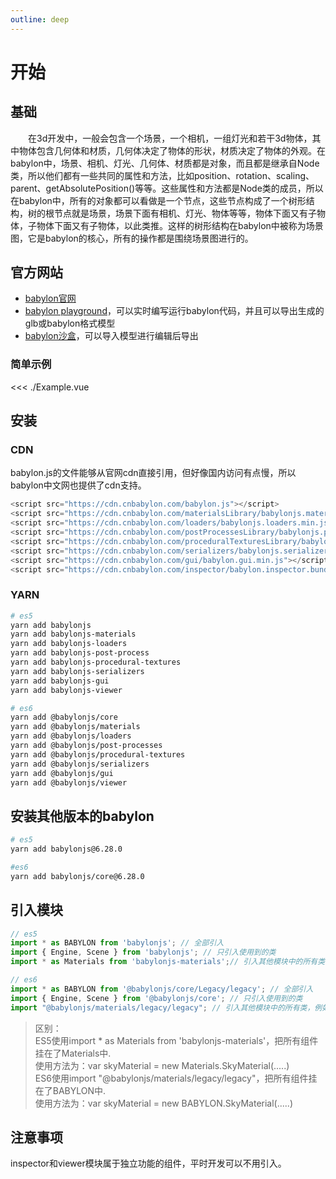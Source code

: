 ```yaml
---
outline: deep
---
```




# 开始



## 基础
&emsp;&emsp;在3d开发中，一般会包含一个场景，一个相机，一组灯光和若干3d物体，其中物体包含几何体和材质，几何体决定了物体的形状，材质决定了物体的外观。在babylon中，场景、相机、灯光、几何体、材质都是对象，而且都是继承自Node类，所以他们都有一些共同的属性和方法，比如position、rotation、scaling、parent、getAbsolutePosition()等等。这些属性和方法都是Node类的成员，所以在babylon中，所有的对象都可以看做是一个节点，这些节点构成了一个树形结构，树的根节点就是场景，场景下面有相机、灯光、物体等等，物体下面又有子物体，子物体下面又有子物体，以此类推。这样的树形结构在babylon中被称为场景图，它是babylon的核心，所有的操作都是围绕场景图进行的。


## 官方网站
- [babylon官网](https://www.babylonjs.com/)
- [babylon playground](https://playground.babylonjs.com/)，可以实时编写运行babylon代码，并且可以导出生成的glb或babylon格式模型
- [babylon沙盒](https://sandbox.babylonjs.com/)，可以导入模型进行编辑后导出

### 简单示例
<!-- <<< @/snippets/snippet -->

<Example class="test" />
<<< ./Example.vue

<script setup>
import Example from './Example.vue'
</script>

## 安装

### CDN

babylon.js的文件能够从官网cdn直接引用，但好像国内访问有点慢，所以babylon中文网也提供了cdn支持。

```js
<script src="https://cdn.cnbabylon.com/babylon.js"></script>
<script src="https://cdn.cnbabylon.com/materialsLibrary/babylonjs.materials.min.js"></script>
<script src="https://cdn.cnbabylon.com/loaders/babylonjs.loaders.min.js"></script>
<script src="https://cdn.cnbabylon.com/postProcessesLibrary/babylonjs.postProcess.min.js"></script>
<script src="https://cdn.cnbabylon.com/proceduralTexturesLibrary/babylonjs.proceduralTextures.min.js"></script>
<script src="https://cdn.cnbabylon.com/serializers/babylonjs.serializers.min.js"></script>
<script src="https://cdn.cnbabylon.com/gui/babylon.gui.min.js"></script>
<script src="https://cdn.cnbabylon.com/inspector/babylon.inspector.bundle.js"></script>
```

### YARN

```bash
# es5
yarn add babylonjs
yarn add babylonjs-materials
yarn add babylonjs-loaders
yarn add babylonjs-post-process
yarn add babylonjs-procedural-textures
yarn add babylonjs-serializers
yarn add babylonjs-gui
yarn add babylonjs-viewer

# es6
yarn add @babylonjs/core
yarn add @babylonjs/materials
yarn add @babylonjs/loaders
yarn add @babylonjs/post-processes
yarn add @babylonjs/procedural-textures
yarn add @babylonjs/serializers
yarn add @babylonjs/gui
yarn add @babylonjs/viewer
```

## 安装其他版本的babylon

```bash
# es5
yarn add babylonjs@6.28.0

#es6
yarn add babylonjs/core@6.28.0
```

## 引入模块

```js
// es5
import * as BABYLON from 'babylonjs'; // 全部引入
import { Engine, Scene } from 'babylonjs'; // 只引入使用到的类
import * as Materials from 'babylonjs-materials';// 引入其他模块中的所有类，例如materials材质库

// es6
import * as BABYLON from '@babylonjs/core/Legacy/legacy'; // 全部引入
import { Engine, Scene } from '@babylonjs/core'; // 只引入使用到的类
import "@babylonjs/materials/legacy/legacy"; // 引入其他模块中的所有类，例如materials
```

> 区别：<br>
ES5使用import * as Materials from 'babylonjs-materials'，把所有组件挂在了Materials中.<br>
使用方法为：var skyMaterial = new Materials.SkyMaterial(.....)<br>
ES6使用import "@babylonjs/materials/legacy/legacy"，把所有组件挂在了BABYLON中.<br>
使用方法为：var skyMaterial = new BABYLON.SkyMaterial(.....)

## 注意事项
inspector和viewer模块属于独立功能的组件，平时开发可以不用引入。